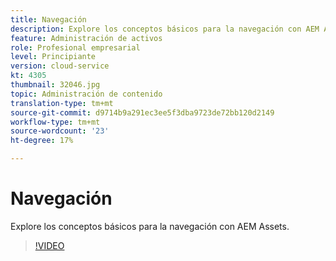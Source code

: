 ```yaml
---
title: Navegación
description: Explore los conceptos básicos para la navegación con AEM Assets.
feature: Administración de activos
role: Profesional empresarial
level: Principiante
version: cloud-service
kt: 4305
thumbnail: 32046.jpg
topic: Administración de contenido
translation-type: tm+mt
source-git-commit: d9714b9a291ec3ee5f3dba9723de72bb120d2149
workflow-type: tm+mt
source-wordcount: '23'
ht-degree: 17%

---
```



# Navegación

Explore los conceptos básicos para la navegación con AEM Assets.

>[!VIDEO](https://video.tv.adobe.com/v/32046/?quality=12&learn=on&hidetitle=true)